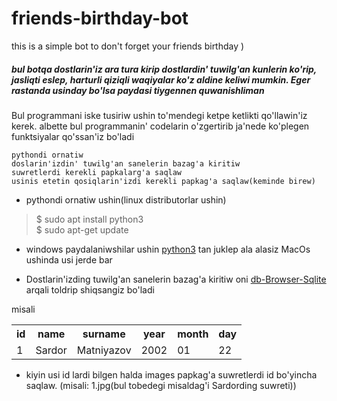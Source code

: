 # friends-birthday-bot
this is a simple bot to don't forget your friends birthday )

##### bul botqa dostlarin'iz ara tura kirip dostlardin' tuwilg'an kunlerin ko'rip, jasliqti eslep, harturli qiziqli waqiyalar ko'z aldine keliwi mumkin. Eger rastanda usinday bo'lsa paydasi tiygennen quwanishliman

Bul programmani iske tusiriw ushin to'mendegi ketpe ketlikti qo'llawin'iz kerek. albette bul programmanin' codelarin o'zgertirib ja'nede ko'plegen funktsiyalar qo'ssan'iz bo'ladi

```
pythondi ornatiw
doslarin'izdin' tuwilg'an sanelerin bazag'a kiritiw 
suwretlerdi kerekli papkalarg'a saqlaw
usinis etetin qosiqlarin'izdi kerekli papkag'a saqlaw(keminde birew)
```
- pythondi ornatiw ushin(linux distributorlar ushin)
>$ sudo apt install python3 \
>$ sudo apt-get update
- windows paydalaniwshilar ushin
[python3](python.org/downloads/) tan juklep ala alasiz MacOs ushinda usi jerde bar


- Dostlarin'izding tuwilg'an sanelerin bazag'a kiritiw oni [db-Browser-Sqlite](https://sqlitebrowser.org/dl/) arqali toldrip shiqsangiz bo'ladi
<table>
<tr>
<th>id</th>
<th>name</th>
<th>surname</th>
<th>year</th>
<th>month</th>
<th>day</th>
</tr>
misali
<tr>
<td>1</td>
<td>Sardor</td>
<td>Matniyazov</td>
<td>2002</td>
<td>01</td>
<td>22</td>
</tr>
</table>

- kiyin usi id lardi bilgen halda images papkag'a suwretlerdi id bo'yincha saqlaw. (misali: 1.jpg(bul tobedegi misaldag'i Sardording suwreti))


